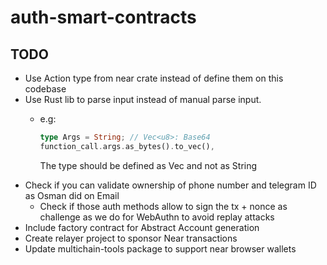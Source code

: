 # auth-smart-contracts

## TODO

- Use Action type from near crate instead of define them on this codebase
- Use Rust lib to parse input instead of manual parse input. 
  - e.g: 

    ```rust
    type Args = String; // Vec<u8>: Base64
    function_call.args.as_bytes().to_vec(),
    ```

    The type should be defined as Vec<u8> and not as String
- Check if you can validate ownership of phone number and telegram ID as Osman did on Email
  - Check if those auth methods allow to sign the tx + nonce as challenge as we do for WebAuthn to avoid replay attacks
- Include factory contract for Abstract Account generation
- Create relayer project to sponsor Near transactions
- Update multichain-tools package to support near browser wallets